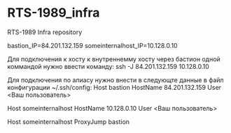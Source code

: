 # RTS-1989_infra
RTS-1989 Infra repository

bastion_IP=84.201.132.159
someinternalhost_IP=10.128.0.10

Для подключения к хосту к внутреннемму хосту через бастион одной коммандой нужно ввести команду:
ssh -J 84.201.132.159 10.128.0.10

Для подключения по алиасу нужно внести в следующте данные в файл конфигурации ~/.ssh/config:
Host bastion
        HostName 84.201.132.159
        User <Ваш пользователь>

Host someinternalhost
	HostName 10.128.0.10
	User <Ваш пользователь>

Host someinternalhost
	ProxyJump bastion

